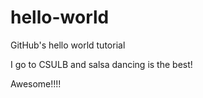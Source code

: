 # hello-world
GitHub's hello world tutorial

I go to CSULB and salsa dancing is the best!

Awesome!!!!
